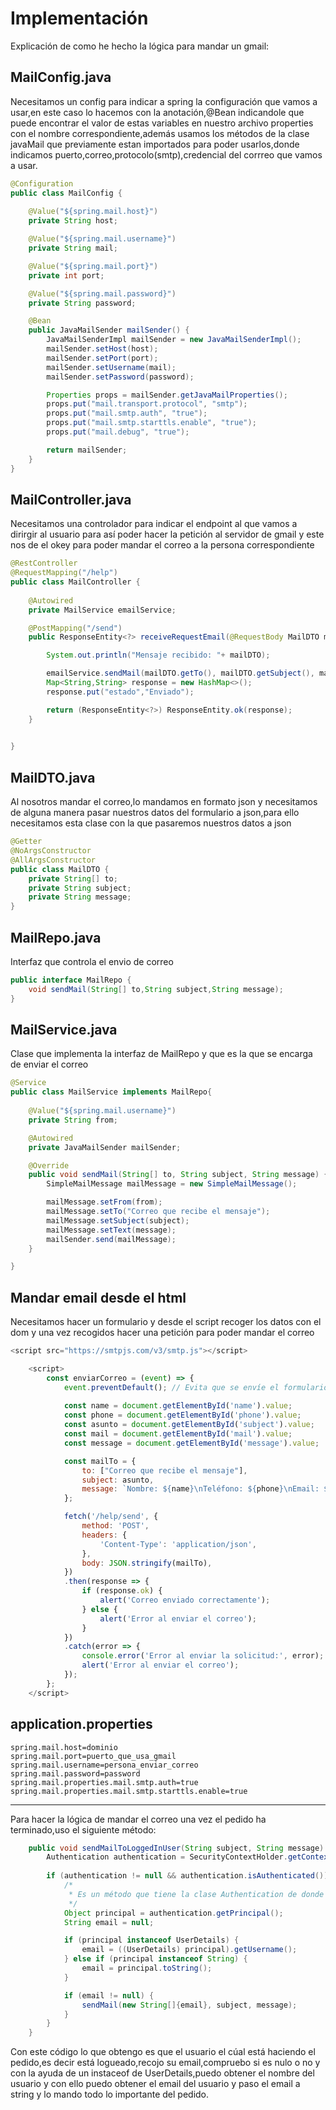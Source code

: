 # Implementación

Explicación de como he hecho la lógica para mandar un gmail:

## MailConfig.java
Necesitamos un config para indicar a spring la configuración que vamos a usar,en este caso lo hacemos con la anotación,@Bean indicandole que puede encontrar el valor de estas variables en nuestro archivo properties con el nombre correspondiente,además usamos los métodos de la clase javaMail que previamente estan importados para poder usarlos,donde indicamos puerto,correo,protocolo(smtp),credencial del corrreo que vamos a usar.
```java
@Configuration
public class MailConfig {
    
    @Value("${spring.mail.host}")
    private String host;

    @Value("${spring.mail.username}")
    private String mail;

    @Value("${spring.mail.port}")
    private int port;

    @Value("${spring.mail.password}")
    private String password;

    @Bean
    public JavaMailSender mailSender() {
        JavaMailSenderImpl mailSender = new JavaMailSenderImpl();
        mailSender.setHost(host);
        mailSender.setPort(port);
        mailSender.setUsername(mail);
        mailSender.setPassword(password);

        Properties props = mailSender.getJavaMailProperties();
        props.put("mail.transport.protocol", "smtp");
        props.put("mail.smtp.auth", "true");
        props.put("mail.smtp.starttls.enable", "true");
        props.put("mail.debug", "true");

        return mailSender;
    }
}
```

## MailController.java
Necesitamos una controlador para indicar el endpoint al que vamos a dirirgir al usuario para así poder hacer la petición al servidor de gmail y este nos de el okey para poder mandar el correo a la persona correspondiente
```java
@RestController
@RequestMapping("/help")
public class MailController {
    
    @Autowired
    private MailService emailService;

    @PostMapping("/send")
    public ResponseEntity<?> receiveRequestEmail(@RequestBody MailDTO mailDTO){

        System.out.println("Mensaje recibido: "+ mailDTO);

        emailService.sendMail(mailDTO.getTo(), mailDTO.getSubject(), mailDTO.getMessage());
        Map<String,String> response = new HashMap<>();
        response.put("estado","Enviado");

        return (ResponseEntity<?>) ResponseEntity.ok(response);
    }
    

}
```

## MailDTO.java
Al nosotros mandar el correo,lo mandamos en formato json y necesitamos de alguna manera pasar nuestros datos del formulario a json,para ello necesitamos esta clase con la que pasaremos nuestros datos a json
```java
@Getter
@NoArgsConstructor
@AllArgsConstructor
public class MailDTO {
    private String[] to;
    private String subject;
    private String message;
}
```


## MailRepo.java
Interfaz que controla el envio de correo
```java
public interface MailRepo {
    void sendMail(String[] to,String subject,String message);
}
```

## MailService.java
Clase que implementa la interfaz de MailRepo y que es la que se encarga de enviar el correo
```java
@Service
public class MailService implements MailRepo{
    
    @Value("${spring.mail.username}")
    private String from;

    @Autowired
    private JavaMailSender mailSender;

    @Override
    public void sendMail(String[] to, String subject, String message) {
        SimpleMailMessage mailMessage = new SimpleMailMessage();

        mailMessage.setFrom(from);
        mailMessage.setTo("Correo que recibe el mensaje");
        mailMessage.setSubject(subject);
        mailMessage.setText(message);
        mailSender.send(mailMessage);
    }

}
```



## Mandar email desde el html
Necesitamos hacer un formulario y desde el script recoger los datos con el dom y una vez recogidos hacer una petición para poder mandar el correo
```javascript
<script src="https://smtpjs.com/v3/smtp.js"></script>

    <script>
        const enviarCorreo = (event) => {
            event.preventDefault(); // Evita que se envíe el formulario directamente
            
            const name = document.getElementById('name').value;
            const phone = document.getElementById('phone').value;
            const asunto = document.getElementById('subject').value;
            const mail = document.getElementById('mail').value;
            const message = document.getElementById('message').value;

            const mailTo = {
                to: ["Correo que recibe el mensaje"],
                subject: asunto,
                message: `Nombre: ${name}\nTeléfono: ${phone}\nEmail: ${mail}\nMensaje: ${message}`
            };

            fetch('/help/send', {
                method: 'POST',
                headers: {
                    'Content-Type': 'application/json',
                },
                body: JSON.stringify(mailTo),
            })
            .then(response => {
                if (response.ok) {
                    alert('Correo enviado correctamente');
                } else {
                    alert('Error al enviar el correo');
                }
            })
            .catch(error => {
                console.error('Error al enviar la solicitud:', error);
                alert('Error al enviar el correo');
            });
        };
    </script>
```

## application.properties
```properties
spring.mail.host=dominio
spring.mail.port=puerto_que_usa_gmail
spring.mail.username=persona_enviar_correo
spring.mail.password=password
spring.mail.properties.mail.smtp.auth=true
spring.mail.properties.mail.smtp.starttls.enable=true
```
-------
Para hacer la lógica de mandar el correo una vez el pedido ha terminado,uso el siguiente método:
```java
    public void sendMailToLoggedInUser(String subject, String message) {
        Authentication authentication = SecurityContextHolder.getContext().getAuthentication();
        
        if (authentication != null && authentication.isAuthenticated()) {
            /*
             * Es un método que tiene la clase Authentication de donde saco el Objeto el cuál está actualmente logueado
             */
            Object principal = authentication.getPrincipal();
            String email = null;

            if (principal instanceof UserDetails) {
                email = ((UserDetails) principal).getUsername();
            } else if (principal instanceof String) {
                email = principal.toString();
            }

            if (email != null) {
                sendMail(new String[]{email}, subject, message);
            }
        }
    }
```
Con este código lo que obtengo es que el usuario el cúal está haciendo el pedido,es decir está logueado,recojo su email,compruebo si es nulo o no y con la ayuda de un instaceof de UserDetails,puedo obtener el nombre del usuario y con ello puedo obtener el email del usuario y paso el email a string y lo mando todo lo importante del pedido.
